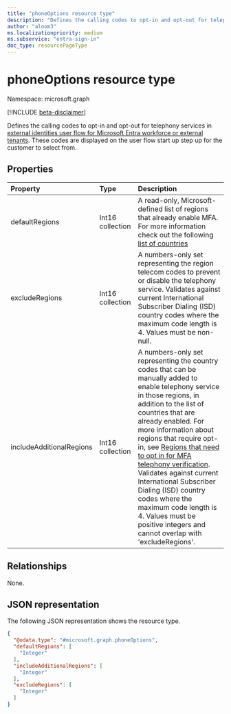 ```yaml
---
title: "phoneOptions resource type"
description: "Defines the calling codes to opt-in and opt-out for telephony services in external identities user flow for Microsoft Entra workforce or external tenants."
author: "aloom3"
ms.localizationpriority: medium
ms.subservice: "entra-sign-in"
doc_type: resourcePageType
---
```


# phoneOptions resource type

Namespace: microsoft.graph

[!INCLUDE [beta-disclaimer](../../includes/beta-disclaimer.md)]

Defines the calling codes to opt-in and opt-out for telephony services in [external identities user flow for Microsoft Entra workforce or external tenants](../resources/authenticationeventsflow.md). These codes are displayed on the user flow start up step up for the customer to select from.

## Properties
|Property|Type|Description|
|:---|:---|:---|
|defaultRegions|Int16 collection|A read-only, Microsoft-defined list of regions that already enable MFA. For more information check out the following [list of countries](/entra/external-id/customers/how-to-region-code-opt-in)|
|excludeRegions|Int16 collection|A numbers-only set representing the region telecom codes to prevent or disable the telephony service. Validates against current International Subscriber Dialing (ISD) country codes where the maximum code length is 4. Values must be non-null.|
|includeAdditionalRegions|Int16 collection| A numbers-only set representing the country codes that can be manually added to enable telephony service in those regions, in addition to the list of countries that are already enabled. For more information about regions that require opt-in, see [Regions that need to opt in for MFA telephony verification](/entra/external-id/customers/how-to-region-code-opt-in). Validates against current International Subscriber Dialing (ISD) country codes where the maximum code length is 4. Values must be positive integers and cannot overlap with 'excludeRegions'. |

## Relationships
None.

## JSON representation
The following JSON representation shows the resource type.
<!-- {
  "blockType": "resource",
  "@odata.type": "microsoft.graph.phoneOptions"
}
-->
``` json
{
  "@odata.type": "#microsoft.graph.phoneOptions",
  "defaultRegions": [
    "Integer"
  ],
  "includeAdditionalRegions": [
    "Integer"
  ],
  "excludeRegions": [
    "Integer"
  ]
}
```

